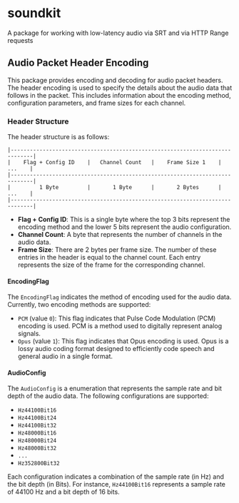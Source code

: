 # soundkit

A package for working with low-latency audio via SRT and via HTTP Range requests

## Audio Packet Header Encoding

This package provides encoding and decoding for audio packet headers. The header encoding is used to specify the details about the audio data that follows in the packet. This includes information about the encoding method, configuration parameters, and frame sizes for each channel.

### Header Structure

The header structure is as follows:

    |-----------------------------------------------------------------------------|
    |    Flag + Config ID    |   Channel Count   |    Frame Size 1    |    ...    |
    |-----------------------------------------------------------------------------|
    |         1 Byte         |       1 Byte      |       2 Bytes      |    ...    |
    |-----------------------------------------------------------------------------|

- **Flag + Config ID**: This is a single byte where the top 3 bits represent the encoding method and the lower 5 bits represent the audio configuration.
- **Channel Count**: A byte that represents the number of channels in the audio data.
- **Frame Size**: There are 2 bytes per frame size. The number of these entries in the header is equal to the channel count. Each entry represents the size of the frame for the corresponding channel.

#### EncodingFlag

The `EncodingFlag` indicates the method of encoding used for the audio data. Currently, two encoding methods are supported:

- `PCM` (value `0`): This flag indicates that Pulse Code Modulation (PCM) encoding is used. PCM is a method used to digitally represent analog signals.
- `Opus` (value `1`): This flag indicates that Opus encoding is used. Opus is a lossy audio coding format designed to efficiently code speech and general audio in a single format.

#### AudioConfig

The `AudioConfig` is a enumeration that represents the sample rate and bit depth of the audio data. The following configurations are supported:

- `Hz44100Bit16`
- `Hz44100Bit24`
- `Hz44100Bit32`
- `Hz48000Bit16`
- `Hz48000Bit24`
- `Hz48000Bit32`
- `...`
- `Hz352800Bit32`

Each configuration indicates a combination of the sample rate (in Hz) and the bit depth (in Bits). For instance, `Hz44100Bit16` represents a sample rate of 44100 Hz and a bit depth of 16 bits.

